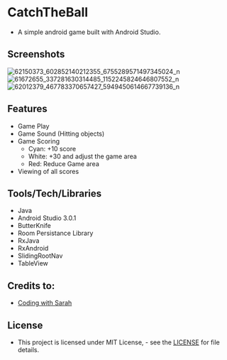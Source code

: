# CatchTheBall
- A simple android game built with Android Studio.

## Screenshots
![62150373_602852140212355_6755289571497345024_n](https://user-images.githubusercontent.com/28802529/58749781-cb3cfa80-84bc-11e9-8bc0-cda5f95ef593.png)
![61672655_337281630314485_1152245824646807552_n](https://user-images.githubusercontent.com/28802529/58749782-d132db80-84bc-11e9-89f0-56eb2f155b18.png)
![62012379_467783370657427_5949450614667739136_n](https://user-images.githubusercontent.com/28802529/58749785-d42dcc00-84bc-11e9-86fd-f4c33996ab24.png)

## Features
- Game Play
- Game Sound (Hitting objects)
- Game Scoring
	- Cyan: +10 score
	- White: +30 and adjust the game area
	- Red: Reduce Game area
- Viewing of all scores

## Tools/Tech/Libraries
- Java
- Android Studio 3.0.1
- ButterKnife
- Room Persistance Library
- RxJava
- RxAndroid
- SlidingRootNav
- TableView

## Credits to:
- [Coding with Sarah](https://codingwithsara.com)

## License
- This project is licensed under MIT License,  - see the [LICENSE](https://github.com/la-colinares/CatchTheBall/blob/master/LICENSE) for file details.
